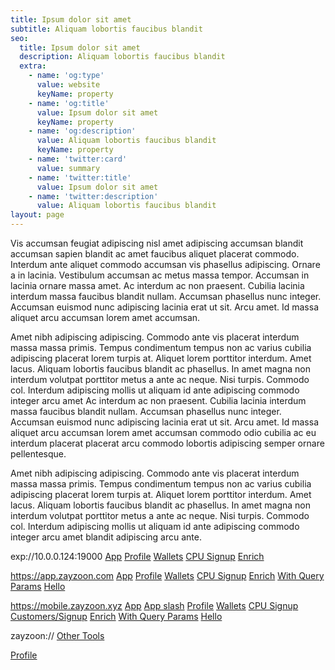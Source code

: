 ```yaml
---
title: Ipsum dolor sit amet
subtitle: Aliquam lobortis faucibus blandit
seo:
  title: Ipsum dolor sit amet
  description: Aliquam lobortis faucibus blandit
  extra:
    - name: 'og:type'
      value: website
      keyName: property
    - name: 'og:title'
      value: Ipsum dolor sit amet
      keyName: property
    - name: 'og:description'
      value: Aliquam lobortis faucibus blandit
      keyName: property
    - name: 'twitter:card'
      value: summary
    - name: 'twitter:title'
      value: Ipsum dolor sit amet
    - name: 'twitter:description'
      value: Aliquam lobortis faucibus blandit
layout: page
---
```


Vis accumsan feugiat adipiscing nisl amet adipiscing accumsan blandit accumsan sapien blandit ac amet faucibus aliquet placerat commodo. Interdum ante aliquet commodo accumsan vis phasellus adipiscing. Ornare a in lacinia. Vestibulum accumsan ac metus massa tempor. Accumsan in lacinia ornare massa amet. Ac interdum ac non praesent. Cubilia lacinia interdum massa faucibus blandit nullam. Accumsan phasellus nunc integer. Accumsan euismod nunc adipiscing lacinia erat ut sit. Arcu amet. Id massa aliquet arcu accumsan lorem amet accumsan.

Amet nibh adipiscing adipiscing. Commodo ante vis placerat interdum massa massa primis. Tempus condimentum tempus non ac varius cubilia adipiscing placerat lorem turpis at. Aliquet lorem porttitor interdum. Amet lacus. Aliquam lobortis faucibus blandit ac phasellus. In amet magna non interdum volutpat porttitor metus a ante ac neque. Nisi turpis. Commodo col. Interdum adipiscing mollis ut aliquam id ante adipiscing commodo integer arcu amet Ac interdum ac non praesent. Cubilia lacinia interdum massa faucibus blandit nullam. Accumsan phasellus nunc integer. Accumsan euismod nunc adipiscing lacinia erat ut sit. Arcu amet. Id massa aliquet arcu accumsan lorem amet accumsan commodo odio cubilia ac eu interdum placerat placerat arcu commodo lobortis adipiscing semper ornare pellentesque.

Amet nibh adipiscing adipiscing. Commodo ante vis placerat interdum massa massa primis. Tempus condimentum tempus non ac varius cubilia adipiscing placerat lorem turpis at. Aliquet lorem porttitor interdum. Amet lacus. Aliquam lobortis faucibus blandit ac phasellus. In amet magna non interdum volutpat porttitor metus a ante ac neque. Nisi turpis. Commodo col. Interdum adipiscing mollis ut aliquam id ante adipiscing commodo integer arcu amet blandit adipiscing arcu ante.

exp://10.0.0.124:19000
[App](exp://10.0.0.124:19000/)
[Profile](exp://10.0.0.124:19000/--/app/profile)
[Wallets](exp://10.0.0.124:19000/--/app/wallets)
[CPU Signup](exp://10.0.0.124:19000/--/app/signup/cpu)
[Enrich](exp://10.0.0.124:19000/--/app/enrich)


https://app.zayzoon.com
[App](https://app.zayzoon.com/)
[Profile](https://app.zayzoon.com/profile)
[Wallets](https://app.zayzoon.com/wallets)
[CPU Signup](https://app.zayzoon.com/signup/cpu)
[Enrich](https://app.zayzoon.com/enrich)
[With Query Params](https://app.zayzoon.com/wallets?utm_campaign=blah&utm_term=blerg&etc&etc)
[Hello](https://app.zayzoon.com/hello)


https://mobile.zayzoon.xyz
[App](https://mobile.zayzoon.xyz)
[App slash](https://mobile.zayzoon.xyz/)
[Profile](https://mobile.zayzoon.xyz/profile)
[Wallets](https://mobile.zayzoon.xyz/wallets)
[CPU Signup](https://mobile.zayzoon.xyz/signup/cpu)
[Customers/Signup](https://mobile.zayzoon.xyz/customers/signup?utm_campaign=blah&utm_term=blerg&etc&etc)
[Enrich](https://mobile.zayzoon.xyz/enrich)
[With Query Params](https://mobile.zayzoon.xyz/wallets?utm_campaign=blah&utm_term=blerg&etc&etc)
[Hello](https://mobile.zayzoon.xyz/hello)

zayzoon://
[Other Tools](zayzoon://other_tools)

[Profile](zayzoon://profile)

